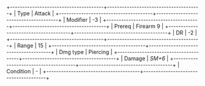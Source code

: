 +--------------------------------------+--------------------------------------+
| Type                                 | Attack                               |
+--------------------------------------+--------------------------------------+
| Modifier                             | -3                                   |
+--------------------------------------+--------------------------------------+
| Prereq                               | Firearm 9                            |
+--------------------------------------+--------------------------------------+
| DR                                   | -2                                   |
+--------------------------------------+--------------------------------------+
| Range                                | 15                                   |
+--------------------------------------+--------------------------------------+
| Dmg type                             | Piercing                             |
+--------------------------------------+--------------------------------------+
| Damage                               | *SM+6*                               |
+--------------------------------------+--------------------------------------+
| Condition                            | -                                    |
+--------------------------------------+--------------------------------------+

